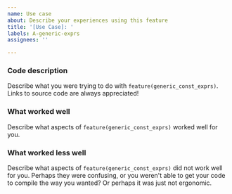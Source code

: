 ```yaml
---
name: Use case
about: Describe your experiences using this feature
title: '[Use Case]: '
labels: A-generic-exprs
assignees: ''

---
```


### Code description

Describe what you were trying to do with `feature(generic_const_exprs)`. Links to source code are always appreciated!

### What worked well

Describe what aspects of `feature(generic_const_exprs)` worked well for you.

### What worked less well

Describe what aspects of `feature(generic_const_exprs)` did not work well for you. Perhaps they were confusing, or you weren't able to get your code to compile the way you wanted? Or perhaps it was just not ergonomic.
